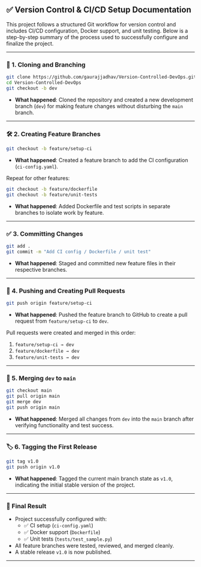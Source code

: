 
## ✅ Version Control & CI/CD Setup Documentation

This project follows a structured Git workflow for version control and includes CI/CD configuration, Docker support, and unit testing. Below is a step-by-step summary of the process used to successfully configure and finalize the project.

---

### 🔁 1. Cloning and Branching

```bash
git clone https://github.com/gaurajjadhav/Version-Controlled-DevOps.git
cd Version-Controlled-DevOps
git checkout -b dev
```

- **What happened**: Cloned the repository and created a new development branch (`dev`) for making feature changes without disturbing the `main` branch.

---

### 🛠️ 2. Creating Feature Branches

```bash
git checkout -b feature/setup-ci
```

- **What happened**: Created a feature branch to add the CI configuration (`ci-config.yaml`).

Repeat for other features:

```bash
git checkout -b feature/dockerfile
git checkout -b feature/unit-tests
```

- **What happened**: Added Dockerfile and test scripts in separate branches to isolate work by feature.

---

### ✅ 3. Committing Changes

```bash
git add .
git commit -m "Add CI config / Dockerfile / unit test"
```

- **What happened**: Staged and committed new feature files in their respective branches.

---

### 🔀 4. Pushing and Creating Pull Requests

```bash
git push origin feature/setup-ci
```

- **What happened**: Pushed the feature branch to GitHub to create a pull request from `feature/setup-ci` to `dev`.

Pull requests were created and merged in this order:

1. `feature/setup-ci → dev`
2. `feature/dockerfile → dev`
3. `feature/unit-tests → dev`

---

### 🚀 5. Merging `dev` to `main`

```bash
git checkout main
git pull origin main
git merge dev
git push origin main
```

- **What happened**: Merged all changes from `dev` into the `main` branch after verifying functionality and test success.

---

### 🏷️ 6. Tagging the First Release

```bash
git tag v1.0
git push origin v1.0
```

- **What happened**: Tagged the current main branch state as `v1.0`, indicating the initial stable version of the project.

---

### 🎉 Final Result

- Project successfully configured with:
  - ✅ CI setup (`ci-config.yaml`)
  - ✅ Docker support (`Dockerfile`)
  - ✅ Unit tests (`tests/test_sample.py`)
- All feature branches were tested, reviewed, and merged cleanly.
- A stable release `v1.0` is now published.

---
